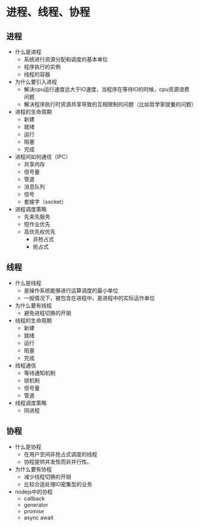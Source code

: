 # 进程、线程、协程

## 进程

- 什么是进程
	- 系统进行资源分配和调度的基本单位
	- 程序执行的实例
	- 线程的容器
- 为什么要引入进程
	- 解决cpu运行速度远大于IO速度，当程序在等待IO的时候，cpu资源浪费问题
	- 解决程序执行时资源共享导致的互相限制的问题（比如哲学家就餐的问题）
- 进程的生命周期
	- 新建
	- 就绪
	- 运行
	- 阻塞
	- 完成
- 进程间如何通信（IPC）
	- 共享内存
	- 信号量
	- 管道
	- 消息队列
	- 信号
	- 套接字（socket）
- 进程调度策略
	- 先来先服务
	- 短作业优先
	- 高优先权优先
		- 非抢占式
		- 抢占式

## 线程

- 什么是线程
	- 是操作系统能够进行运算调度的最小单位
	- 一般情况下，被包含在进程中，是进程中的实际运作单位
- 为什么要有线程
	- 避免进程切换的开销
- 线程的生命周期
	- 新建
	- 就绪
	- 运行
	- 阻塞
	- 完成
- 线程通信
	- 等待通知机制
	- 锁机制
	- 信号量
	- 管道
- 线程调度策略
	- 同进程

## 协程

- 什么是协程
	- 在用户空间非抢占式调度的线程
	- 协程提供并发性而非并行性。
- 为什么要有协程
	- 减少线程切换的开销
	- 比较合适处理IO密集型的业务
- nodejs中的协程
	- callback
	- generator
	- promise
	- async await



